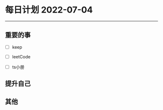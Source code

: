 #  每日计划 2022-07-04
---
## 重要的事
- [ ]  keep
- [ ]  leetCode
- [ ]  ts小册



## 提升自己

  



## 其他









